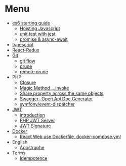 # Menu

* [es6 starting guide](https://github.com/harryosmar/es6-guides-getting-started)
	* [Hoisting Javascript](https://github.com/harryosmar/what-do-i-learn-today/blob/master/08-06-2019/readme.md)
	* [unit test with jest](https://github.com/harryosmar/es6-guides-getting-started/tree/jest)
	* [promise & async-await](https://github.com/harryosmar/es6-guides-getting-started/tree/promise)
* [typescript](https://github.com/harryosmar/understanding-typescript)
* [React-Redux](https://github.com/harryosmar/the-complete-react-course-with-redux)
* [Git](https://git-scm.com/)
	* [git flow](https://www.atlassian.com/git/tutorials/comparing-workflows/gitflow-workflow)
	* [prune](https://github.com/harryosmar/what-do-i-learn-today/blob/master/21-01-2019/readme.md#git-prune)
	* [remote prune](https://github.com/harryosmar/what-do-i-learn-today/blob/master/21-01-2019/readme.md#git-remote-prune)
* PHP
	* [Closure](https://github.com/harryosmar/sample-phpunit-test/blob/closure/tests/unit/CallbackTest.php)
	* [Magic Method __invoke](https://github.com/harryosmar/what-do-i-learn-today/tree/master/24-01-2019/readme.md#php-magic-method-__invoke)
	* [Share property across the same objects](https://github.com/harryosmar/what-do-i-learn-today/tree/master/15-02-2019/readme.md#share-property-across-the-same-objects)
	* [Swagger- Open Api Doc Generator](https://github.com/harryosmar/php-bootstrap/blob/swagger/readme.md)
	* [symfony/event-dispatcher](https://github.com/harryosmar/sample-phpunit-test/blob/event-manager/tests/unit/EventManagerTest.php)
* [JWT](https://jwt.io/)
	* [introduction](https://github.com/harryosmar/what-do-i-learn-today/tree/master/02-02-2019/readme.md#jwt)
	* [PHP JWT Server](https://github.com/harryosmar/php-bootstrap/tree/jwt-server)
	* [JWT Signature](https://github.com/harryosmar/sample-phpunit-test/blob/jwt-signature/tests/unit/RS256Test.php)
* [Docker](https://www.docker.com/)
    * [React Web use Dockerfile, docker-compose.yml](https://github.com/harryosmar/react-docker)
* English
	* [Apostrophe](https://github.com/harryosmar/what-do-i-learn-today/blob/master/21-01-2019/readme.md#english-apostrophe)
* Terms
	* [Idempotence](https://github.com/harryosmar/what-do-i-learn-today/tree/master/05-02-2019/readme.md#idempotence)
